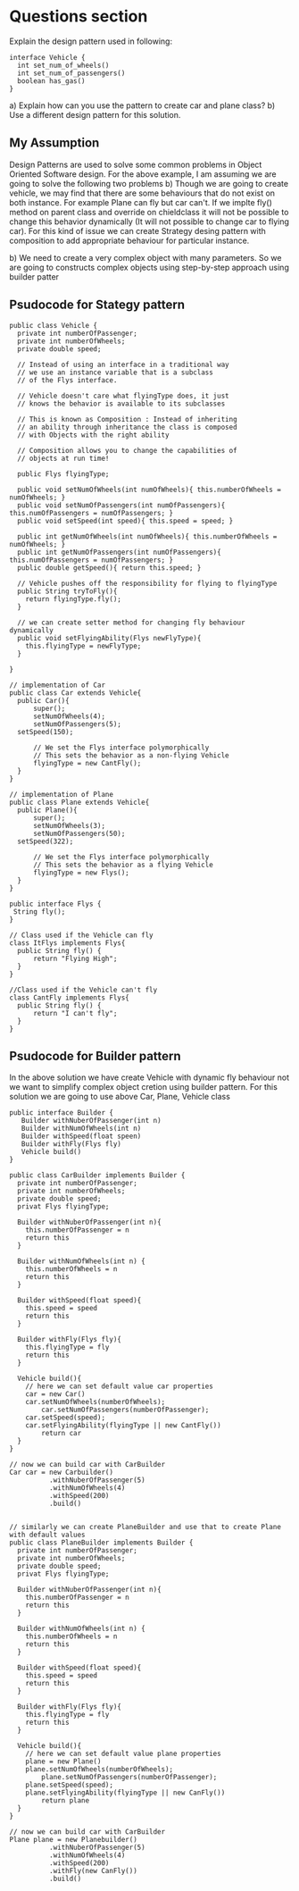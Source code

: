 # Questions section
Explain the design pattern used in following:
```
interface Vehicle {
  int set_num_of_wheels()
  int set_num_of_passengers()
  boolean has_gas()
}
```
a) Explain how can you use the pattern to create car and plane class?
b) Use a different design pattern for this solution.

## My Assumption
Design Patterns are used to solve some common problems in Object Oriented Software design.
For the above example, I am assuming we are going to solve the following two problems
  b) Though we are going to create vehicle, we may find that there are some behaviours that do not exist on both instance. For example Plane can fly but car can't. If we implte fly() method on parent class and override on chieldclass it will not be possible to change this behavior dynamically (It will not possible to change car to flying car). For this kind of issue we can create Strategy desing pattern with composition to add appropriate behaviour for particular instance.
  
  b) We need to create a very complex object with many parameters. 
    So we are going to constructs complex objects using step-by-step approach using builder patter
  
  
  ## Psudocode for Stategy pattern
  ```code
  public class Vehicle {
    private int numberOfPassenger;
    private int numberOfWheels;
    private double speed;
	
    // Instead of using an interface in a traditional way
    // we use an instance variable that is a subclass
    // of the Flys interface.
    
    // Vehicle doesn't care what flyingType does, it just
    // knows the behavior is available to its subclasses
    
    // This is known as Composition : Instead of inheriting
    // an ability through inheritance the class is composed
    // with Objects with the right ability
    
    // Composition allows you to change the capabilities of 
    // objects at run time!
    
    public Flys flyingType;
    
    public void setNumOfWheels(int numOfWheels){ this.numberOfWheels = numOfWheels; }
    public void setNumOfPassengers(int numOfPassengers){ this.numOfPassengers = numOfPassengers; }
    public void setSpeed(int speed){ this.speed = speed; }
    
    public int getNumOfWheels(int numOfWheels){ this.numberOfWheels = numOfWheels; }
    public int getNumOfPassengers(int numOfPassengers){ this.numOfPassengers = numOfPassengers; }
    public double getSpeed(){ return this.speed; }

    // Vehicle pushes off the responsibility for flying to flyingType
    public String tryToFly(){
      return flyingType.fly();
    }
    
    // we can create setter method for changing fly behaviour dynamically
    public void setFlyingAbility(Flys newFlyType){
      this.flyingType = newFlyType;
    }
	
}

// implementation of Car
public class Car extends Vehicle{
	public Car(){
		super();
		setNumOfWheels(4);
		setNumOfPassengers(5);
    setSpeed(150);

		// We set the Flys interface polymorphically
		// This sets the behavior as a non-flying Vehicle
		flyingType = new CantFly();
	}
}

// implementation of Plane
public class Plane extends Vehicle{
	public Plane(){
		super();
		setNumOfWheels(3);
		setNumOfPassengers(50);
    setSpeed(322);

		// We set the Flys interface polymorphically
		// This sets the behavior as a flying Vehicle
		flyingType = new Flys();
	}
}

public interface Flys {
   String fly();
}

// Class used if the Vehicle can fly
class ItFlys implements Flys{
	public String fly() {
		return "Flying High";
	}
}

//Class used if the Vehicle can't fly
class CantFly implements Flys{
	public String fly() {
		return "I can't fly";
	}
}
```

## Psudocode for Builder pattern
In the above solution we have create Vehicle with dynamic fly behaviour not we want to simplify complex object cretion using builder pattern. For this solution we are going to use above Car, Plane, Vehicle class
```
public interface Builder {
   Builder withNuberOfPassenger(int n)
   Builder withNumOfWheels(int n)
   Builder withSpeed(float speen)
   Builder withFly(Flys fly)
   Vehicle build()
}

public class CarBuilder implements Builder {
  private int numberOfPassenger;
  private int numberOfWheels;
  private double speed;
  privat Flys flyingType;

  Builder withNuberOfPassenger(int n){
    this.numberOfPassenger = n
    return this
  }

  Builder withNumOfWheels(int n) {
    this.numberOfWheels = n
    return this
  }

  Builder withSpeed(float speed){
    this.speed = speed
    return this
  }

  Builder withFly(Flys fly){
    this.flyingType = fly
    return this
  }

  Vehicle build(){
    // here we can set default value car properties
    car = new Car()
    car.setNumOfWheels(numberOfWheels);
		car.setNumOfPassengers(numberOfPassenger);
    car.setSpeed(speed);
    car.setFlyingAbility(flyingType || new CantFly())
		return car
  }
}

// now we can build car with CarBuilder
Car car = new Carbuilder()
          .withNuberOfPassenger(5)
          .withNumOfWheels(4)
          .withSpeed(200)
          .build()


// similarly we can create PlaneBuilder and use that to create Plane with default values
public class PlaneBuilder implements Builder {
  private int numberOfPassenger;
  private int numberOfWheels;
  private double speed;
  privat Flys flyingType;

  Builder withNuberOfPassenger(int n){
    this.numberOfPassenger = n
    return this
  }

  Builder withNumOfWheels(int n) {
    this.numberOfWheels = n
    return this
  }

  Builder withSpeed(float speed){
    this.speed = speed
    return this
  }

  Builder withFly(Flys fly){
    this.flyingType = fly
    return this
  }

  Vehicle build(){
    // here we can set default value plane properties
    plane = new Plane()
    plane.setNumOfWheels(numberOfWheels);
		plane.setNumOfPassengers(numberOfPassenger);
    plane.setSpeed(speed);
    plane.setFlyingAbility(flyingType || new CanFly())
		return plane
  }
}

// now we can build car with CarBuilder
Plane plane = new Planebuilder()
          .withNuberOfPassenger(5)
          .withNumOfWheels(4)
          .withSpeed(200)
          .withFly(new CanFly())
          .build()
```
 